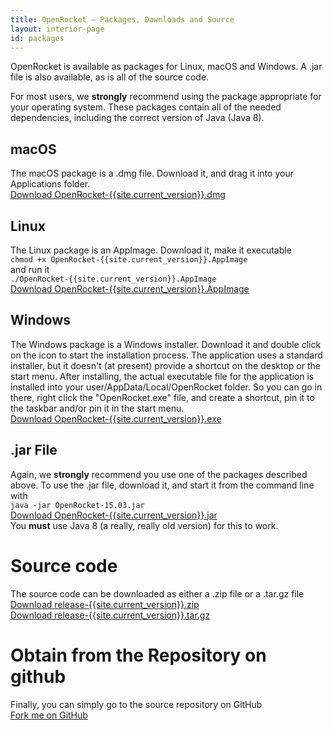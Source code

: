 ```yaml
---
title: OpenRocket — Packages, Downloads and Source
layout: interior-page
id: packages
---
```


<div class="packages">
  <div class="container" markdown="1">

OpenRocket is available as packages for Linux, macOS and Windows.  A .jar file
is also available, as is all of the source code.

For most users, we **strongly** recommend using the package
appropriate for your operating system.  These packages contain all of
the needed dependencies, including the correct version of Java (Java 8).

## macOS
The macOS package is a .dmg file.  Download it, and drag it into your
Applications folder.  
<a class="btn btn-primary btn-lg" href="https://github.com/openrocket/openrocket/releases/download/release-{{site.current_version}}/OpenRocket-{{site.current_version}}.dmg" role="button">Download OpenRocket-{{site.current_version}}.dmg</a>

## Linux
The Linux package is an AppImage.  Download it, make it executable  
`chmod +x OpenRocket-{{site.current_version}}.AppImage`  
and run it  
`./OpenRocket-{{site.current_version}}.AppImage`  
<a class="btn btn-primary btn-lg" href="https://github.com/openrocket/openrocket/releases/download/release-{{site.current_version}}/OpenRocket-{{site.current_version}}.AppImage" role="button">Download OpenRocket-{{site.current_version}}.AppImage</a>

## Windows
The Windows package is a Windows installer.  Download
it and double click on the icon to start the installation process.
The application uses a standard installer, but it doesn't (at present)
provide a shortcut on the desktop or the start menu. After installing, the actual
executable file for the application is installed into your user/AppData/Local/OpenRocket
folder. So you can go in there, right click the "OpenRocket.exe" file, and create a shortcut,
pin it to the taskbar and/or pin it in the start menu.  
<a class="btn btn-primary btn-lg" href="https://github.com/openrocket/openrocket/releases/download/release-{{site.current_version}}/OpenRocket-{{site.current_version}}.exe" role="button">Download OpenRocket-{{site.current_version}}.exe</a>

## .jar File
Again, we **strongly** recommend you use one of the packages described
above.  To use the .jar file, download it, and start it from the
command line with  
`java -jar OpenRocket-15.03.jar`  
<a class="btn btn-primary btn-lg" href="https://github.com/openrocket/openrocket/releases/download/release-{{site.current_version}}/OpenRocket-{{site.current_version}}.jar" role="button">Download OpenRocket-{{site.current_version}}.jar</a>  
You **must** use Java 8 (a really, really old version) for this to work.

# Source code
The source code can be downloaded as either a .zip file or a .tar.gz file  
<a class="btn btn-primary btn-lg" href="https://github.com/openrocket/openrocket/archive/refs/tags/release-{{site.current_version}}.zip" role="button">Download release-{{site.current_version}}.zip</a>  
<a class="btn btn-primary btn-lg" href="https://github.com/openrocket/openrocket/archive/refs/tags/release-{{site.current_version}}.tar.gz" role="button">Download release-{{site.current_version}}.tar.gz</a>  


# Obtain from the Repository on github
Finally, you can simply go to the source repository on GitHub  
<a class="btn btn-success btn-lg" href="https://github.com/openrocket/openrocket" role="button">Fork me on GitHub</a>
  </div>
</div>
